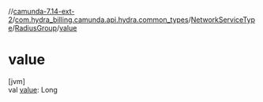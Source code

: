 //[camunda-7.14-ext-2](../../../../index.md)/[com.hydra_billing.camunda.api.hydra.common_types](../../index.md)/[NetworkServiceType](../index.md)/[RadiusGroup](index.md)/[value](value.md)

# value

[jvm]\
val [value](value.md): Long
